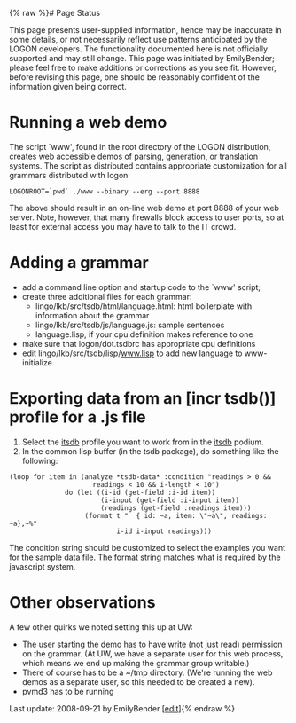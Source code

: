 {% raw %}# Page Status

This page presents user-supplied information, hence may be inaccurate in
some details, or not necessarily reflect use patterns anticipated by the
LOGON developers. The functionality documented here is not officially
supported and may still change. This page was initiated by
EmilyBender; please feel free to make additions or
corrections as you see fit. However, before revising this page, one
should be reasonably confident of the information given being correct.

# Running a web demo

The script \`www', found in the root directory of the LOGON
distribution, creates web accessible demos of parsing, generation, or
translation systems. The script as distributed contains appropriate
customization for all grammars distributed with logon:

    LOGONROOT=`pwd` ./www --binary --erg --port 8888

The above should result in an on-line web demo at port 8888 of your web
server. Note, however, that many firewalls block access to user ports,
so at least for external access you may have to talk to the IT crowd.

# Adding a grammar

- add a command line option and startup code to the \`www' script;
- create three additional files for each grammar:
  - lingo/lkb/src/tsdb/html/language.html: html boilerplate with
information about the grammar
  - lingo/lkb/src/tsdb/js/language.js: sample sentences
  - language.lisp, if your cpu definition makes reference to one
- make sure that logon/dot.tsdbrc has appropriate cpu definitions
- edit lingo/lkb/src/tsdb/lisp/www.lisp to add new language to
www-initialize

# Exporting data from an \[incr tsdb()\] profile for a .js file

1. Select the [itsdb](/itsdb) profile you want to work from in the
[itsdb](/itsdb) podium.
2. In the common lisp buffer (in the tsdb package), do something like
the following:

<!-- -->


    (loop for item in (analyze *tsdb-data* :condition "readings > 0 && 
                         readings < 10 && i-length < 10")
                  do (let ((i-id (get-field :i-id item))
                           (i-input (get-field :i-input item))
                           (readings (get-field :readings item)))
                       (format t "  { id: ~a, item: \"~a\", readings: ~a},~%" 
                               i-id i-input readings)))

The condition string should be customized to select the examples you
want for the sample data file. The format string matches what is
required by the javascript system.

# Other observations

A few other quirks we noted setting this up at UW:

- The user starting the demo has to have write (not just read)
permission on the grammar. (At UW, we have a separate user for this
web process, which means we end up making the grammar group
writable.)
- There of course has to be a \~/tmp directory. (We're running the web
demos as a separate user, so this needed to be created a new).
- pvmd3 has to be running

Last update: 2008-09-21 by EmilyBender [[edit](https://github.com/delph-in/docs/wiki/LogonWebDemos/_edit)]{% endraw %}